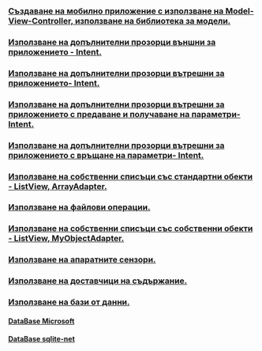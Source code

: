 ### [Създаване на мобилно приложение с използване на Model-View-Controller, използване на библиотека за модели.](https://github.com/vakovsky/Android/blob/main/csAndroid/arch/Doc1.pdf)
###  [Използване на допълнителни прозорци външни за приложението - Intent.](https://github.com/vakovsky/Android/blob/main/csAndroid/arch/DocumentAndroid.pdf)
###  [Използване на допълнителни прозорци вътрешни за приложението- Intent.](https://github.com/vakovsky/Android/blob/main/csAndroid/arch/DocumentAndroid2.pdf)
###  [Използване на допълнителни прозорци вътрешни за приложението с предаване и получаване на параметри- Intent.](https://github.com/vakovsky/Android/blob/main/csAndroid/arch/DocumentAndroid3.pdf)
###  [Използване на допълнителни прозорци вътрешни за приложението с връщане на параметри- Intent.](https://github.com/vakovsky/Android/blob/main/csAndroid/arch/DocumentAndroid3.pdf)
###  [Използване на собственни списъци със стандартни обекти - ListView, ArrayAdapter.](https://github.com/vakovsky/Android/blob/main/csAndroid/arch/Doc1.pdf)
###  [Използване на файлови операции.](https://github.com/vakovsky/Android/blob/main/csAndroid/arch/Doc1.pdf)
###  [Използване на собственни списъци със собственни обекти - ListView, MyObjectAdapter.](https://github.com/vakovsky/Android/blob/main/csAndroid/arch/Doc1.pdf)
###  [Използване на апаратните сензори.](https://github.com/vakovsky/Android/blob/main/csAndroid/arch/Doc1.pdf)
###  [Използване на доставчици на съдържание.](https://github.com/vakovsky/Android/blob/main/csAndroid/arch/Doc1.pdf)
###  [Използване на бази от данни.](https://github.com/vakovsky/Android/blob/main/csAndroid/arch/Doc1.pdf)
#### [DataBase Microsoft](https://learn.microsoft.com/en-us/xamarin/android/data-cloud/data-access/using-sqlite-orm)
#### [DataBase sqlite-net](https://github.com/praeclarum/sqlite-net)
